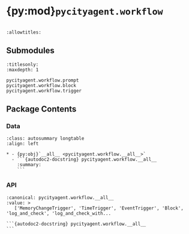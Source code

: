 # {py:mod}`pycityagent.workflow`

```{py:module} pycityagent.workflow
```

```{autodoc2-docstring} pycityagent.workflow
:allowtitles:
```

## Submodules

```{toctree}
:titlesonly:
:maxdepth: 1

pycityagent.workflow.prompt
pycityagent.workflow.block
pycityagent.workflow.trigger
```

## Package Contents

### Data

````{list-table}
:class: autosummary longtable
:align: left

* - {py:obj}`__all__ <pycityagent.workflow.__all__>`
  - ```{autodoc2-docstring} pycityagent.workflow.__all__
    :summary:
    ```
````

### API

````{py:data} __all__
:canonical: pycityagent.workflow.__all__
:value: >
   ['MemoryChangeTrigger', 'TimeTrigger', 'EventTrigger', 'Block', 'log_and_check', 'log_and_check_with...

```{autodoc2-docstring} pycityagent.workflow.__all__
```

````
